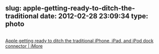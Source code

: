 slug: apple-getting-ready-to-ditch-the-traditional
date: 2012-02-28 23:09:34
type: photo
---

<a href="http://www.imore.com/2012/02/23/apple-ready-ditch-traditional-dock-connector/"><img src="{{@asset.url swerner/tumblr/2012-02-28-apple-getting-ready-to-ditch-the-traditional-be8690e585.jpeg}}" alt=""/></a>

[Apple getting ready to ditch the traditional iPhone, iPad, and iPod dock connector | iMore](http://www.imore.com/2012/02/23/apple-ready-ditch-traditional-dock-connector/)
